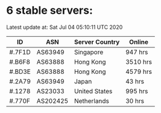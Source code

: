 # 6 stable servers:

Latest update at: Sat Jul 04 05:10:11 UTC 2020

| ID | ASN | Server Country | Online |
| -- | --- | -------------- | ------ |
| #.7F1D | AS63949 | Singapore | 947 hrs |
| #.B6F8 | AS63888 | Hong Kong | 3510 hrs |
| #.BD3E | AS63888 | Hong Kong | 4579 hrs |
| #.2A79 | AS63949 | Japan | 43 hrs |
| #.1278 | AS23033 | United States | 995 hrs |
| #.770F | AS202425 | Netherlands | 30 hrs |

